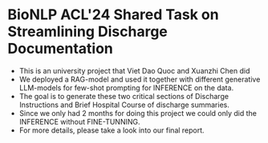 <!-- ABOUT THE PROJECT -->
# BioNLP ACL'24 Shared Task on Streamlining Discharge Documentation
- This is an university project that Viet Dao Quoc and Xuanzhi Chen did
- We deployed a RAG-model and used it together with different generative LLM-models for few-shot prompting for INFERENCE on the data.
- The goal is to generate these two critical sections of Discharge Instructions and Brief Hospital Course of discharge summaries.
- Since we only had 2 months for doing this project we could only did the INFERENCE without FINE-TUNNING. 
- For more details, please take a look into our final report.
